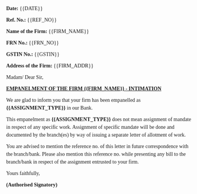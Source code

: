 <html lang="en">
<head>
    <meta charset="UTF-8"/>
    <style>
        body {
            font-family: Times New Roman, serif;
            font-size: 14px;
            line-height: 1.5;
            padding: 20px;
        }
        h2 {
            text-align: center;
        }
        p {
            margin: 10px 0;
        }
    </style>
</head>
<body>

<p><b>Date:</b> {{DATE}}</p>
<p><b>Ref. No.:</b> {{REF_NO}}</p>

<p><b>Name of the Firm:</b> {{FIRM_NAME}}</p>
<p><b>FRN No.:</b> {{FRN_NO}}</p>
<p><b>GSTIN No.:</b> {{GSTIN}}</p>
<p><b>Address of the Firm:</b> {{FIRM_ADDR}}</p>

<p>Madam/ Dear Sir,</p>

<p><b><u>EMPANELMENT OF THE FIRM {{FIRM_NAME}} - INTIMATION</u></b></p>

<p>We are glad to inform you that your firm has been empanelled as <b>{{ASSIGNMENT_TYPE}}</b> in our Bank.</p>

<p>This empanelment as <b>{{ASSIGNMENT_TYPE}}</b> does not mean assignment of mandate in respect of any specific work. Assignment of specific mandate will be done and documented by the branch(es) by way of issuing a separate letter of allotment of work.</p>

<p>You are advised to mention the reference no. of this letter in future correspondence with the branch/bank. Please also mention this reference no. while presenting any bill to the branch/bank in respect of the assignment entrusted to your firm.</p>

<p>Yours faithfully,</p>
<p><b>(Authorised Signatory)</b></p>

</body>
</html>
